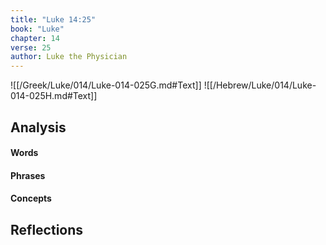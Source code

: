 ```yaml
---
title: "Luke 14:25"
book: "Luke"
chapter: 14
verse: 25
author: Luke the Physician
---
```

![[/Greek/Luke/014/Luke-014-025G.md#Text]]
![[/Hebrew/Luke/014/Luke-014-025H.md#Text]]

## Analysis

#### Words

#### Phrases

#### Concepts

## Reflections
